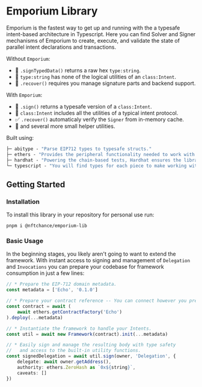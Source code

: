# Emporium Library

Emporium is the fastest way to get up and running with the a typesafe intent-based architecture in Typescript. Here you can find Solver and Signer mechanisms of Emporium to create, execute, and validate the state of parallel intent declarations and transactions. 

Without `Emporium`:

- 🚨 `.signTypedData()` returns a raw hex `type:string`.
- 🤔 `type:string` has none of the logical utilities of an `class:Intent`.
- 🤬 `.recover()` requires you manage signature parts and backend support.

With `Emporium`:

- 🧩 `.sign()` returns a typesafe version of a `class:Intent`.
- 🥹 `class:Intent` includes all the utilities of a typical intent protocol.
- ✅ `.recover()` automaticaly verify the `Signer` from in-memory cache.
- 🚀 and several more small helper utilities. 

Built using:

```ml
├─ abitype - "Parse EIP712 types to typesafe structs."
├─ ethers - "Provides the peripheral functionality needed to work with onchain Ethereum accounts."
├─ hardhat - "Powering the chain-based tests, Hardhat ensures the library always functions."
└─ typescript - "You will find types for each piece to make working with the library simple."
```

## Getting Started

### Installation

To install this library in your repository for personal use run:

```shell
pnpm i @nftchance/emporium-lib
```

### Basic Usage

In the beginning stages, you likely aren't going to want to extend the framework. With instant access to signing and management of `Delegation` and `Invocations` you can prepare your codebase for framework consumption in just a few lines:

```typescript
// * Prepare the EIP-712 domain metadata.
const metadata = ['Echo', '0.1.0']

// * Prepare your contract reference -- You can connect however you prefer.
const contract = await (
    await ethers.getContractFactory('Echo')
).deploy(...metadata)

// * Instantiate the framework to handle your Intents.
const util = await new Framework(contract).init(...metadata)

// * Easily sign and manage the resulting body with type safety 
//   and access to the built-in utility functions.
const signedDelegation = await util.sign(owner, 'Delegation', {
    delegate: await owner.getAddress(),
    authority: ethers.ZeroHash as `0x${string}`,
    caveats: []
})
```